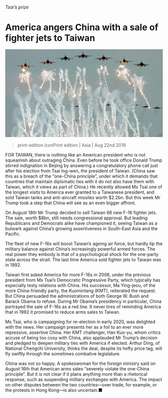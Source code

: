 ###### Tsai’s prize

# America angers China with a sale of fighter jets to Taiwan 

![image](images/taiwan.png) 

> print-edition iconPrint edition | Asia | Aug 22nd 2019 

FOR TAIWAN, there is nothing like an American president who is not squeamish about outraging China. Even before he took office Donald Trump stirred indignation in Beijing by answering a congratulatory phone call just after his election from Tsai Ing-wen, the president of Taiwan. (China saw this as a breach of the “one-China principle”, under which it demands that countries that maintain diplomatic ties with it do not also have them with Taiwan, which it views as part of China.) He recently allowed Ms Tsai one of the longest visits to America ever granted to a Taiwanese president, and sold Taiwan tanks and anti-aircraft missiles worth $2.2bn. But this week Mr Trump took a step that China will see as an even bigger affront. 

On August 18th Mr Trump decided to sell Taiwan 66 new F-16 fighter jets. The sale, worth $8bn, still needs congressional approval. But leading Republicans and Democrats alike have championed it, seeing Taiwan as a bulwark against China’s growing assertiveness in South-East Asia and the Pacific.  

The fleet of new F-16s will boost Taiwan’s ageing air force, but hardly tip the military balance against China’s increasingly powerful armed forces. The real power they embody is that of a psychological shock for the one-party state across the strait. The last time America sold fighter jets to Taiwan was in 1992.  

Taiwan first asked America for more F-16s in 2006, under the previous president from Ms Tsai’s Democratic Progressive Party, which typically has especially testy relations with China. His successor, Ma Ying-jeou, of the more China-friendly party, the Kuomintang (KMT), reiterated the request. But China persuaded the administrations of both George W. Bush and Barack Obama to refuse. During Mr Obama’s presidency in particular, China portrayed the sale of F-16s as a red line. It never tires of reminding America that in 1982 it promised to reduce arms sales to Taiwan. 

Ms Tsai, who is campaigning for re-election in early 2020, was delighted with the news. Her campaign presents her as a foil to an ever more repressive, assertive China. Her KMT challenger, Han Kuo-yu, whom critics accuse of being too cosy with China, also applauded Mr Trump’s decision and pledged to deepen military ties with America if elected. Arthur Ding, of National Chengchi University, thinks the deal, despite its hefty price tag, will fly swiftly through the sometimes combative legislature. 

China was not so happy. A spokeswoman for the foreign ministry said on August 16th that American arms sales “severely violate the one-China principle”. But it is not clear if it plans anything more than a rhetorical response, such as suspending military exchanges with America. The impact on other disputes between the two countries—over trade, for example, or the protests in Hong Kong—is also uncertain.■ 

